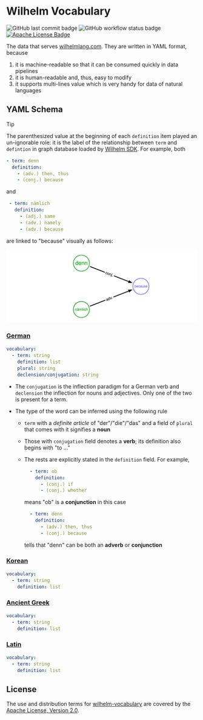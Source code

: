 Wilhelm Vocabulary
==================

![GitHub last commit badge][GitHub last commit]
![GitHub workflow status badge][GitHub workflow status]
[![Apache License Badge]](https://www.apache.org/licenses/LICENSE-2.0)

The data that serves [wilhelmlang.com](https://wilhelmlang.com/). They are written in YAML format, because

1. it is machine-readable so that it can be consumed quickly in data pipelines
2. it is human-readable and, thus, easy to modify
3. it supports multi-lines value which is very handy for data of natural languages

YAML Schema
-----------

> [!TIP]
>
> The parenthesized value at the beginning of each `definition` item played an un-ignorable role: it is the label of the
> relationship between `term` and `defintion` in graph database loaded by
> [Wilhelm SDK](https://github.com/QubitPi/wilhelm-graphdb-python). For example, both
>
> ```yaml
> - term: denn
>   definition:
>     - (adv.) then, thus
>     - (conj.) because
> ```
> 
> and
> 
> ```yaml
>  - term: nämlich
>    definition:
>      - (adj.) same
>      - (adv.) namely
>      - (adv.) because
> ```
> 
> are linked to "because" visually as follows:
> 
> ![error loading example.png](./example.png)

### [German](./german.yaml)

```yaml
vocabulary:
  - term: string
    definition: list
    plural: string
    declension/conjugation: string
```

- The `conjugation` is the inflection paradigm for a German verb and `declension` the inflection for nouns and
  adjectives. Only one of the two is present for a term.
- The type of the word can be inferred using the following rule

  - `term` with a _definite article_ of "der"/"die"/"das" and a field of `plural` that comes with it signifies a
    __noun__
  - Those with `conjugation` field denotes a __verb__; its definition also begins with "to ..."
  - The rests are explicitly stated in the `definition` field. For example,

    ```yaml
      - term: ob
        definition:
          - (conj.) if
          - (conj.) whether
    ```

    means "ob" is a **conjunction** in this case

    ```yaml
      - term: denn
        definition:
          - (adv.) then, thus
          - (conj.) because
    ```

    tells that "denn" can be both an __adverb__ or __conjunction__

### [Korean](./korean.yaml)

```yaml
vocabulary:
  - term: string
    definition: list
```

### [Ancient Greek](./greek.yaml)

```yaml
vocabulary:
  - term: string
    definition: list
```

### [Latin](./latin.yaml)

```yaml
vocabulary:
  - term: string
    definition: list
```

License
-------

The use and distribution terms for [wilhelm-vocabulary]() are covered by the [Apache License, Version 2.0].

[Apache License Badge]: https://img.shields.io/badge/Apache%202.0-F25910.svg?style=for-the-badge&logo=Apache&logoColor=white
[Apache License, Version 2.0]: http://www.apache.org/licenses/LICENSE-2.0.html

[GitHub last commit]: https://img.shields.io/github/last-commit/QubitPi/wilhelm-vocabulary/master?logo=github&style=for-the-badge
[GitHub workflow status]: https://img.shields.io/github/actions/workflow/status/QubitPi/wilhelm-vocabulary/ci-cd.yaml?branch=master&logo=github&style=for-the-badge
